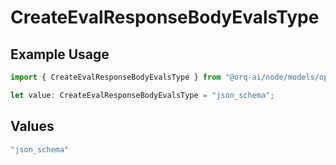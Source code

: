 # CreateEvalResponseBodyEvalsType

## Example Usage

```typescript
import { CreateEvalResponseBodyEvalsType } from "@orq-ai/node/models/operations";

let value: CreateEvalResponseBodyEvalsType = "json_schema";
```

## Values

```typescript
"json_schema"
```